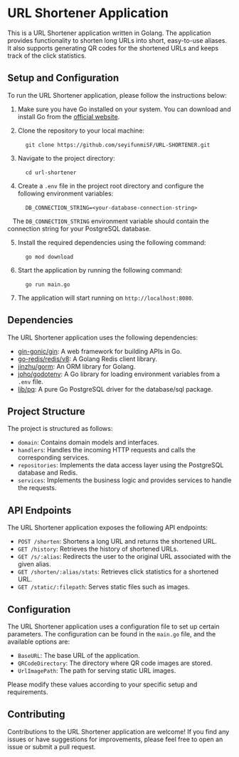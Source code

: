 # URL Shortener Application

This is a URL Shortener application written in Golang. The application provides functionality to shorten long URLs into short, easy-to-use aliases. It also supports generating QR codes for the shortened URLs and keeps track of the click statistics.

## Setup and Configuration

To run the URL Shortener application, please follow the instructions below:

1. Make sure you have Go installed on your system. You can download and install Go from the [official website](https://golang.org/).

2. Clone the repository to your local machine:

   ```
   git clone https://github.com/seyifunmiSF/URL-SHORTENER.git
   ```

3. Navigate to the project directory:

   ```
   cd url-shortener
   ```

4. Create a `.env` file in the project root directory and configure the following environment variables:

   ```
   DB_CONNECTION_STRING=<your-database-connection-string>
   ```

   The `DB_CONNECTION_STRING` environment variable should contain the connection string for your PostgreSQL database.

5. Install the required dependencies using the following command:

   ```
   go mod download
   ```

6. Start the application by running the following command:

   ```
   go run main.go
   ```

7. The application will start running on `http://localhost:8080`.

## Dependencies

The URL Shortener application uses the following dependencies:

- [gin-gonic/gin](https://github.com/gin-gonic/gin): A web framework for building APIs in Go.
- [go-redis/redis/v8](https://github.com/go-redis/redis/v8): A Golang Redis client library.
- [jinzhu/gorm](https://github.com/jinzhu/gorm): An ORM library for Golang.
- [joho/godotenv](https://github.com/joho/godotenv): A Go library for loading environment variables from a `.env` file.
- [lib/pq](https://github.com/lib/pq): A pure Go PostgreSQL driver for the database/sql package.

## Project Structure

The project is structured as follows:

- `domain`: Contains domain models and interfaces.
- `handlers`: Handles the incoming HTTP requests and calls the corresponding services.
- `repositories`: Implements the data access layer using the PostgreSQL database and Redis.
- `services`: Implements the business logic and provides services to handle the requests.

## API Endpoints

The URL Shortener application exposes the following API endpoints:

- `POST /shorten`: Shortens a long URL and returns the shortened URL.
- `GET /history`: Retrieves the history of shortened URLs.
- `GET /s/:alias`: Redirects the user to the original URL associated with the given alias.
- `GET /shorten/:alias/stats`: Retrieves click statistics for a shortened URL.
- `GET /static/:filepath`: Serves static files such as images.

## Configuration

The URL Shortener application uses a configuration file to set up certain parameters. The configuration can be found in the `main.go` file, and the available options are:

- `BaseURL`: The base URL of the application.
- `QRCodeDirectory`: The directory where QR code images are stored.
- `UrlImagePath`: The path for serving static URL images.

Please modify these values according to your specific setup and requirements.

## Contributing

Contributions to the URL Shortener application are welcome! If you find any issues or have suggestions for improvements, please feel free to open an issue or submit a pull request.

